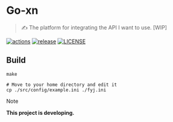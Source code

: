 # Go-xn

> ✍ The platform for integrating the API I want to use. [WIP]

[![actions](https://img.shields.io/github/actions/workflow/status/Pengxn/go-xn/test.yml?logo=github&style=flat-square)](https://github.com/Pengxn/go-xn/actions/workflows/test.yml)
[![release](https://img.shields.io/github/v/release/Pengxn/go-xn?logo=github&style=flat-square)](https://github.com/Pengxn/go-xn/releases/latest)
[![LICENSE](https://img.shields.io/github/license/Pengxn/go-xn.svg?style=flat-square&logo=opensourceinitiative)](https://github.com/Pengxn/go-xn/blob/main/LICENSE)

## Build

```shell
make

# Move to your home directory and edit it
cp ./src/config/example.ini ./fyj.ini
```

> [!NOTE]
> **This project is developing.**
